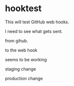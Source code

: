 # hooktest

This will test GitHub web hooks.

I need to see what gets sent.

from gihub.

to  the web hook

seems to be working

staging change

production change
